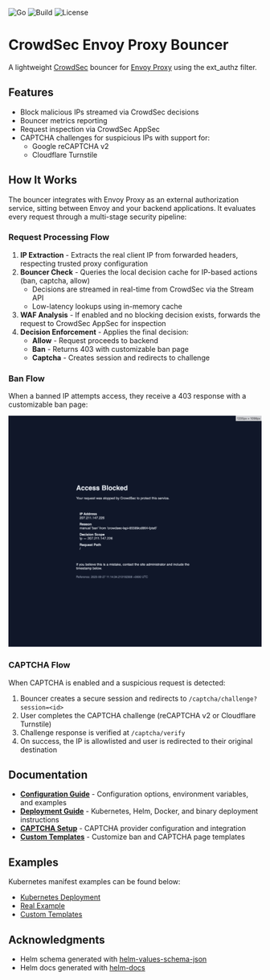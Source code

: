 ![Go](https://img.shields.io/badge/Go-1.24+-00ADD8?logo=go)
![Build](https://img.shields.io/github/actions/workflow/status/kdwils/envoy-proxy-crowdsec-bouncer/ci.yaml?branch=main)
![License](https://img.shields.io/github/license/kdwils/envoy-proxy-crowdsec-bouncer)

# CrowdSec Envoy Proxy Bouncer

A lightweight [CrowdSec](https://www.crowdsec.net/) bouncer for [Envoy Proxy](https://www.envoyproxy.io/) using the ext_authz filter.

## Features

- Block malicious IPs streamed via CrowdSec decisions
- Bouncer metrics reporting
- Request inspection via CrowdSec AppSec
- CAPTCHA challenges for suspicious IPs with support for:
  - Google reCAPTCHA v2
  - Cloudflare Turnstile

## How It Works

The bouncer integrates with Envoy Proxy as an external authorization service, sitting between Envoy and your backend applications. It evaluates every request through a multi-stage security pipeline:

### Request Processing Flow

1. **IP Extraction** - Extracts the real client IP from forwarded headers, respecting trusted proxy configuration
2. **Bouncer Check** - Queries the local decision cache for IP-based actions (ban, captcha, allow)
   - Decisions are streamed in real-time from CrowdSec via the Stream API
   - Low-latency lookups using in-memory cache
3. **WAF Analysis** - If enabled and no blocking decision exists, forwards the request to CrowdSec AppSec for inspection
4. **Decision Enforcement** - Applies the final decision:
   - **Allow** - Request proceeds to backend
   - **Ban** - Returns 403 with customizable ban page
   - **Captcha** - Creates session and redirects to challenge

### Ban Flow

When a banned IP attempts access, they receive a 403 response with a customizable ban page:

![Ban Page](docs/images/ban.jpeg)

### CAPTCHA Flow

When CAPTCHA is enabled and a suspicious request is detected:

1. Bouncer creates a secure session and redirects to `/captcha/challenge?session=<id>`
2. User completes the CAPTCHA challenge (reCAPTCHA v2 or Cloudflare Turnstile)
3. Challenge response is verified at `/captcha/verify`
4. On success, the IP is allowlisted and user is redirected to their original destination

## Documentation

- **[Configuration Guide](docs/CONFIGURATION.md)** - Configuration options, environment variables, and examples
- **[Deployment Guide](docs/DEPLOYMENT.md)** - Kubernetes, Helm, Docker, and binary deployment instructions
- **[CAPTCHA Setup](docs/CAPTCHA.md)** - CAPTCHA provider configuration and integration
- **[Custom Templates](docs/CUSTOM_TEMPLATES.md)** - Customize ban and CAPTCHA page templates

## Examples

Kubernetes manifest examples can be found below:
- [Kubernetes Deployment](examples/deploy/README.md)
- [Real Example](https://github.com/kdwils/homelab/blob/main/monitoring/envoy-proxy-bouncer/bouncer.yaml)
- [Custom Templates](examples/deploy/custom-templates.yaml)

## Acknowledgments

* Helm schema generated with [helm-values-schema-json](https://github.com/losisin/helm-values-schema-json)
* Helm docs generated with [helm-docs](https://github.com/norwoodj/helm-docs)
